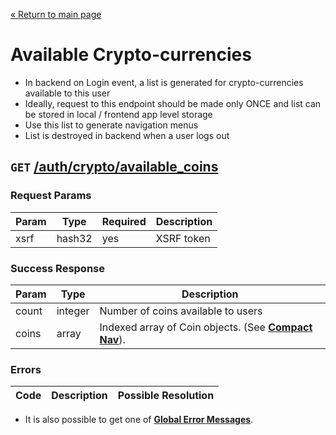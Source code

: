 [&laquo; Return to main page](../../../README.md)

# Available Crypto-currencies

* In backend on Login event, a list is generated for crypto-currencies available to this user
* Ideally, request to this endpoint should be made only ONCE and list can be stored in local / frontend app level storage
* Use this list to generate navigation menus
* List is destroyed in backend when a user logs out

## `GET`  [/auth/crypto/available_coins]()

### Request Params

Param | Type | Required | Description
--- | --- | --- | ---
xsrf | hash32 | yes | XSRF token

### Success Response

Param | Type |  Description
--- | --- | --- 
count | integer | Number of coins available to users
coins | array | Indexed array of Coin objects. (See [**Compact Nav**](../../../models/COINS.md)).

### Errors

Code | Description| Possible Resolution
--- | --- | ---

* It is also possible to get one of [**Global Error Messages**](../../../README.md#global-error-messages).